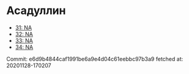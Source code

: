 # Асадуллин
- [31: NA](31.md)
- [32: NA](32.md)
- [33: NA](33.md)
- [34: NA](34.md)

Commit: e6d9b4844caf1991be6a9e4d04c61eebbc97b3a9
 fetched at: 20201128-170207
